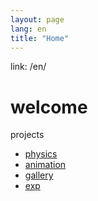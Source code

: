 ```yaml
---
layout: page
lang: en
title: "Home"
---
```


link: /en/
# welcome 

projects

- [physics](physics.md)
- [animation](animation.md)
- [gallery](gallery.md)
- [exp](experience.md)